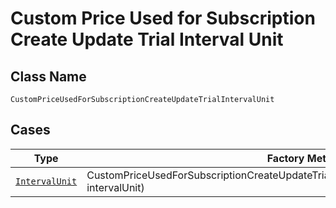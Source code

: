 
# Custom Price Used for Subscription Create Update Trial Interval Unit

## Class Name

`CustomPriceUsedForSubscriptionCreateUpdateTrialIntervalUnit`

## Cases

| Type | Factory Method |
|  --- | --- |
| [`IntervalUnit`](../../../doc/models/interval-unit.md) | CustomPriceUsedForSubscriptionCreateUpdateTrialIntervalUnit.FromIntervalUnit(IntervalUnit intervalUnit) |

